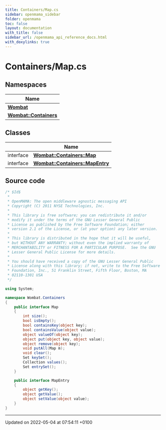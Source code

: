 ```yaml
---
title: Containers/Map.cs
sidebar: openmama_sidebar
folder: openmama
toc: false
layout: documentation
with_title: false
sidebar_url: /openmama_api_reference_docs.html
with_doxylinks: true
---
```


# Containers/Map.cs



## Namespaces

| Name           |
| -------------- |
| **[Wombat](namespaceWombat.html)**  |
| **[Wombat::Containers](namespaceWombat_1_1Containers.html)**  |

## Classes

|                | Name           |
| -------------- | -------------- |
| interface | **[Wombat::Containers::Map](interfaceWombat_1_1Containers_1_1Map.html)**  |
| interface | **[Wombat::Containers::MapEntry](interfaceWombat_1_1Containers_1_1MapEntry.html)**  |




## Source code

```csharp
/* $Id$
 *
 * OpenMAMA: The open middleware agnostic messaging API
 * Copyright (C) 2011 NYSE Technologies, Inc.
 *
 * This library is free software; you can redistribute it and/or
 * modify it under the terms of the GNU Lesser General Public
 * License as published by the Free Software Foundation; either
 * version 2.1 of the License, or (at your option) any later version.
 *
 * This library is distributed in the hope that it will be useful,
 * but WITHOUT ANY WARRANTY; without even the implied warranty of
 * MERCHANTABILITY or FITNESS FOR A PARTICULAR PURPOSE.  See the GNU
 * Lesser General Public License for more details.
 *
 * You should have received a copy of the GNU Lesser General Public
 * License along with this library; if not, write to the Free Software
 * Foundation, Inc., 51 Franklin Street, Fifth Floor, Boston, MA
 * 02110-1301 USA
 */

using System;

namespace Wombat.Containers
{
    public interface Map
    {
        int size();
        bool isEmpty();
        bool containsKey(object key);
        bool containsValue(object value);
        object valueOf(object key);
        object put(object key, object value);
        object remove(object key);
        void putAll(Map m);
        void clear();
        Set keySet();
        Collection values();
        Set entrySet();
    }

    public interface MapEntry
    {
        object getKey();
        object getValue();
        object setValue(object value);
    }
}
```


-------------------------------

Updated on 2022-05-04 at 07:54:11 +0100
